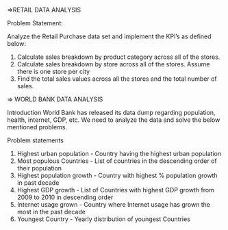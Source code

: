 
=>RETAIL DATA ANALYSIS

Problem Statement:

Analyze the Retail Purchase data set and implement the KPI’s as defined below:
1. Calculate sales breakdown by product category across all of the stores.
2. Calculate sales breakdown by store across all of the stores. Assume there is one store per city
3. Find the total sales values across all the stores and the total number of sales.


=> WORLD BANK DATA ANALYSIS

Introduction
World Bank has released its data dump regarding population, health, internet, GDP, etc. We need to analyze the data and solve the below mentioned problems.

Problem statements
1. Highest urban population - Country having the highest urban population
2. Most populous Countries - List of countries in the descending order of their population
3. Highest population growth - Country with highest % population growth in past decade
4. Highest GDP growth - List of Countries with highest GDP growth from 2009 to 2010 in descending order
5. Internet usage grown - Country where Internet usage has grown the most in the past decade
6. Youngest Country - Yearly distribution of youngest Countries
